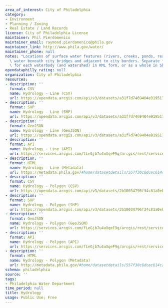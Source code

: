 ```yaml
---
area_of_interest: City of Philadelphia
category:
- Environment
- Planning / Zoning
- Real Estate / Land Records
license: City of Philadelphia License
maintainer: Phil Pierdomenico
maintainer_email: raymond.pierdomenico@phila.gov
maintainer_link: http://www.phila.gov/water/
maintainer_phone: null
notes: "Locations of surface water features (rivers, creeks, ponds, reservoirs) and\
  \ water beneath city bridges and adjacent to city borders. Separate files are available\
  \ for each waterbody (and watershed) in KML form, or as a whole in Shapefile form."
opendataphilly_rating: null
organization: City of Philadelphia
resources:
- description: ''
  format: CSV
  name: Hydrology - Line (CSV)
  url: https://opendata.arcgis.com/api/v3/datasets/a31f7d7469404e919517e038fc133a8e_0/downloads/data?format=csv&spatialRefId=4326&where=1%3D1
- description: ''
  format: SHP
  name: Hydrology - Line (SHP)
  url: https://opendata.arcgis.com/api/v3/datasets/a31f7d7469404e919517e038fc133a8e_0/downloads/data?format=shp&spatialRefId=4326&where=1%3D1
- description: ''
  format: GeoJSON
  name: Hydrology - Line (GeoJSON)
  url: https://opendata.arcgis.com/api/v3/datasets/a31f7d7469404e919517e038fc133a8e_0/downloads/data?format=geojson&spatialRefId=4326&where=1%3D1
- description: ''
  format: API
  name: Hydrology - Line (API)
  url: https://services.arcgis.com/fLeGjb7u4uXqeF9q/arcgis/rest/services/Hydrographic_Features_Arc/FeatureServer/0/query?outFields=*&where=1%3D1
- description: ''
  format: HTML
  name: Hydrology - Line (Metadata)
  url: https://metadata.phila.gov/#home/datasetdetails/557f30c6dcec614c29ce8b6d/representationdetails/557f30e3c579ea311699bb4a/
- description: ''
  format: CSV
  name: Hydrology - Polygon (CSV)
  url: https://opendata.arcgis.com/api/v3/datasets/2b10034796f34c81a0eb44c676d86729_1/downloads/data?format=csv&spatialRefId=4326&where=1%3D1
- description: ''
  format: SHP
  name: Hydrology - Polygon (SHP)
  url: https://opendata.arcgis.com/api/v3/datasets/2b10034796f34c81a0eb44c676d86729_1/downloads/data?format=shp&spatialRefId=4326&where=1%3D1
- description: ''
  format: GeoJSON
  name: Hydrology - Polygon (GeoJSON)
  url: https://services.arcgis.com/fLeGjb7u4uXqeF9q/arcgis/rest/services/Hydrographic_Features_Poly/FeatureServer/1/query?outFields=*&where=1%3D1&f=geojson
- description: ''
  format: API
  name: Hydrology - Polygon (API)
  url: https://services.arcgis.com/fLeGjb7u4uXqeF9q/arcgis/rest/services/Hydrographic_Features_Poly/FeatureServer/1/query?outFields=*&where=1%3D1
- description: ''
  format: HTML
  name: Hydrology - Polygon (Metadata)
  url: http://metadata.phila.gov/#home/datasetdetails/557f30c6dcec614c29ce8b6d/representationdetails/557f30e3c579ea311699bb49/
schema: philadelphia
source: ''
tags:
- Philadelphia Water Department
time_period: null
title: Hydrology
usage: Public Use; Free
---
```

